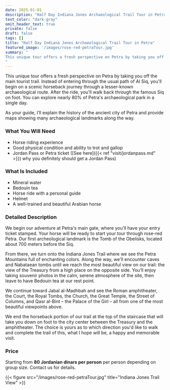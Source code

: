 ```yaml
---
date: 2025-01-01
description: "Half Day Indiana Jones Archaeological Trail Tour in Petra"
text_color: "dark-gray"
omit_header_text: true
private: false
draft: false
tags: []
title: "Half Day Indiana Jones Archaeological Trail Tour in Petra"
featured_image: '/images/rose-red-petraTour.jpg'
summary: "
This unique tour offers a fresh perspective on Petra by taking you off the main tourist trail. Instead of entering through the usual path of Al Siq, you'll begin on a scenic horseback journey through a lesser-known archaeological route. After the ride, you'll walk back through the famous Siq on foot. You can explore nearly 80% of Petra's archaeological park in a single day.
"
---
```


This unique tour offers a fresh perspective on Petra by taking you off the main tourist trail. Instead of entering through the usual path of Al Siq, you'll begin on a scenic horseback journey through a lesser-known archaeological route. After the ride, you'll walk back through the famous Siq on foot. You can explore nearly 80% of Petra's archaeological park in a single day.

As your guide, I’ll explain the history of the ancient city of Petra and provide maps showing many archaeological landmarks along the way.

### What You Will Need

- Horse riding experience  
- Good physical condition and ability to trot and gallop  
- Jordan Pass or Petra ticket ([See here]({{< ref "visit/jordanpass.md" >}}) why you definitely should get a Jordan Pass)  

### What Is Included

- Mineral water  
- Bedouin tea  
- Horse ride with a personal guide  
- Helmet  
- A well-trained and beautiful Arabian horse  

### Detailed Description

We begin our adventure at Petra's main gate, where you'll have your entry ticket stamped. Your horse will be ready to start your tour through rose-red Petra. Our first archeological landmark is the Tomb of the Obelisks, located about 700 meters before the Siq.

From there, we turn onto the Indiana Jones Trail  where we see the Petra Mountains full of enchanting colors. Along the way, we'll encounter caves and  Nabataean tombs until we reach the most beautiful view on our trail: the view of the Treasury from a high place on the opposite side. You’ll enjoy taking souvenir photos in the calm, serene atmosphere of the site,  then leave to have Bedouin tea at our rest point.

We continue toward Jabal al-Madhbah and see the Roman amphitheater, the Court, the Royal Tombs, the Church, the Great Temple, the Street of Columns, and Qasr al-Bint – the Palace of the Girl – all from one of the most beautiful viewpoints above.

We end the horseback portion of our trail at the top of the staircase that will take you down on foot to the city center between the Treasury and the amphitheater. The choice is yours as to which direction you'd like to walk and complete the trail of this, what I hope will be, a happy and memorable visit.



### Price

Starting from **80 Jordanian dinars per person** per person depending on group size. Contact us for details. 


{{< figure src="/images/rose-red-petraTour.jpg" title="Indiana Jones Trail View" >}}

